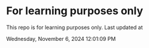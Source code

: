 # For learning purposes only
This repo is for learning purposes only.
Last updated at

Wednesday, November 6, 2024 12:01:09 PM

